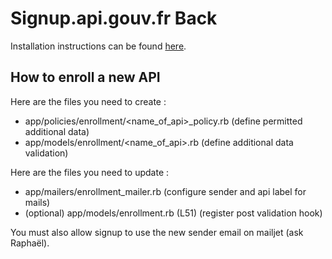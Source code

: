 # Signup.api.gouv.fr Back

Installation instructions can be found [here](https://gitlab.com/etalab/api.gouv.fr/signup-ansible).

## How to enroll a new API

Here are the files you need to create :
- app/policies/enrollment/<name_of_api>_policy.rb (define permitted additional data)
- app/models/enrollment/<name_of_api>.rb (define additional data validation)

Here are the files you need to update :
- app/mailers/enrollment_mailer.rb (configure sender and api label for mails)
- (optional) app/models/enrollment.rb (L51) (register post validation hook)

You must also allow signup to use the new sender email on mailjet (ask Raphaël).
